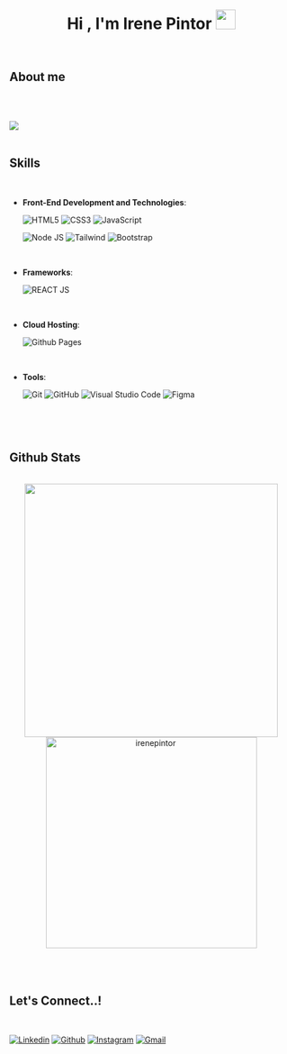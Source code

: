 <h1 align="center"><b>Hi , I'm Irene Pintor </b><img src="https://media.giphy.com/media/hvRJCLFzcasrR4ia7z/giphy.gif" width="35"></h1>
<!-- <p align="center">
  <a href="https://github.com/DenverCoder1/readme-typing-svg"><img src="https://readme-typing-svg.herokuapp.com?font=Time+New+Roman&color=blue&size=25&center=true&vCenter=true&width=600&height=100&lines=Assalamu+O+Alaikum+Warahmatullah..&hearts;++;Self-taught+Front-End+Developer,;Computer+Science+Student,;CTF+Newbie,;Active+Learner/Researcher,;Love+to+learn+new+stuffs..<3"></a>
</p> -->

<br>

## **About me**

<br>
<!--
- A passionate Self-taught Front-end developer
- Playing CTF's at spare time
- Currently learning Web Development by Self
- Personal website [link]()
- I’m currently open for an Intern or a new job opportunity, this is [my resume]()
-->

<br>

<img src="https://user-images.githubusercontent.com/73097560/115834477-dbab4500-a447-11eb-908a-139a6edaec5c.gif"><br><br>

## <b> Skills</b>
<br>   
    
- **Front-End Development and Technologies**:

   ![HTML5](https://img.shields.io/badge/html5-%23E34F26.svg?style=for-the-badge&logo=html5&logoColor=white)
   ![CSS3](https://img.shields.io/badge/css3-%231572B6.svg?style=for-the-badge&logo=css3&logoColor=white)
   ![JavaScript](https://img.shields.io/badge/javascript-%23323330.svg?style=for-the-badge&logo=javascript&logoColor=%23F7DF1E)

   ![Node JS](https://img.shields.io/badge/node.js-%2343853D.svg?style=for-the-badge&logo=node-dot-js&logoColor=white)
   ![Tailwind](https://img.shields.io/badge/Tailwind_CSS-38B2AC?style=for-the-badge&logo=tailwind-css&logoColor=white)
   ![Bootstrap](https://img.shields.io/badge/Bootstrap-563D7C?style=for-the-badge&logo=bootstrap&logoColor=white)

<br>
    
- **Frameworks**:

   ![REACT JS](https://img.shields.io/badge/react-%2320232a.svg?style=for-the-badge&logo=react&logoColor=%2361DAFB")

<br>

- **Cloud Hosting**:

    ![Github Pages](https://img.shields.io/badge/GitHub%20Pages-%23327FC7.svg?style=for-the-badge&logo=github&logoColor=white)
    
<br>

- **Tools**:

    ![Git](https://img.shields.io/badge/git-%23F05033.svg?style=for-the-badge&logo=git&logoColor=white)
    ![GitHub](https://img.shields.io/badge/github-%23121011.svg?style=for-the-badge&logo=github&logoColor=white)
    ![Visual Studio Code](https://img.shields.io/badge/Visual%20Studio%20Code-0078d7.svg?style=for-the-badge&logo=visual-studio-code&logoColor=white)
    ![Figma](https://img.shields.io/badge/Figma-CC6699?style=for-the-badge&logo=figma&logoColor=white)

<br>

</p>

<br>

## <b> Github Stats </b>
<br>

<div align="center">

<a href="https://github.com/irenepintor/">
  <img src="https://github-readme-stats.vercel.app/api?username=irenepintor&include_all_commits=true&count_private=true&show_icons=true&line_height=20&title_color=7A7ADB&icon_color=2234AE&text_color=D3D3D3&bg_color=0,000000,130F40" width="450"/>
  <img src="https://github-readme-stats.vercel.app/api/top-langs?username=irenepintor&show_icons=true&locale=en&layout=compact&line_height=20&title_color=7A7ADB&icon_color=2234AE&text_color=D3D3D3&bg_color=0,000000,130F40" width="375"  alt="irenepintor"/>

</a>
</div>

<br>
<br>
<br>

## <b> Let's Connect..!</b>
<br>
<p align="left">
  <a href="https://www.linkedin.com/in/irene-pintor/"><img alt="Linkedin" title="Irene Pintor Linkedin" src="https://img.shields.io/badge/LinkedIn-0077B5?style=for-the-badge&logo=linkedin&logoColor=white"></a>
  <a href="https://github.com/irenepintor"><img alt="Github" title="Irene Pintor Github" src="https://img.shields.io/badge/GitHub-100000?style=for-the-badge&logo=github&logoColor=white"></a>
  <a href="https://www.instagram.com/irene.pintor/"><img alt="Instagram" title="Irene Pintor Instagram" src="https://img.shields.io/badge/Instagram-E4405F?style=for-the-badge&logo=instagram&logoColor=white"></a>
  <a href="mailto:pintor.irenefreelance@outlook.com"><img alt="Gmail" title="Irene Pintor" src="https://img.shields.io/badge/Gmail-D14836?style=for-the-badge&logo=gmail&logoColor=white"></a>
 </p>
